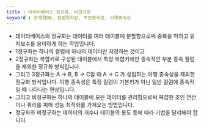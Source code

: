 ```yaml
---
title : 데이터베이스 정규화, 비정규화
keyword : 관계형DB, 컬럼원자값, 부분종속성, 이행종속성
--- 
```


- 데이터베이스의 정규화는 데이터를 여러 테이블에 분할함으로써 중복을 피하고 유지보수를 용이하게 하는 작업입니다.
- 1정규화는 하나의 컬럼에 하나의 데이터만 저장하는 것이고 
- 2정규화는 복합키로 구성된 테이블에서 특정 복합키에만 종속적인 부분 종속 컬럼을 제외한 정규화 방식입니다.
- 그리고 3정규화는 A -> B, B -> C일 때 A -> C 가 성립하는 이행 종속성을 제외한 정규화 방식입니다. 이행 종속성은 특정 컬럼이 기본키가 아닌 일반 컬럼에 종속적일 때 나타나는 현상입니다.
- 그리고 비정규화는 하나의 테이블에 모든 데이터를 관리함으로써 복잡한 조인 연산이나 쿼리를 피해 성능 최적화를 가져오는 방법입니다.
- 정규화와 비정규화는 데이터의 개수나 테이블의 용도 등에 따라 기법을 달리해야 합니다.